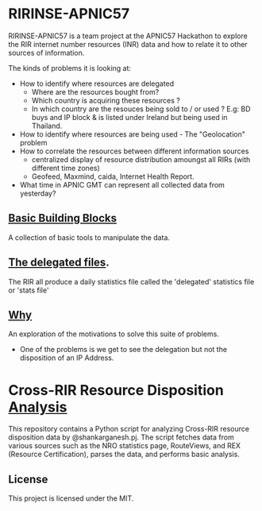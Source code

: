 # RIRINSE-APNIC57

RIRINSE-APNIC57 is a team project at the APNIC57 Hackathon to explore the RIR internet number resources (INR) data and how to relate it to other sources of information.

The kinds of problems it is looking at:

 * How to identify where resources are delegated
   * Where are the resources bought from?
   * Which country is acquiring these resources ?
   * In which country are the resouces being sold to / or used ? E.g: BD buys and IP block & is listed under Ireland but being used in Thailand.   
 * How to identify where resources are being used - The "Geolocation" problem
 * How to correlate the resources between different information sources
   * centralized display of resource distribution amoungst all RIRs (with different time zones)
   * Geofeed, Maxmind, caida, Internet Health Report.
* What time in APNIC GMT can represent all collected data from yesterday?  

## [Basic Building Blocks](Building%20Blocks/README.md)

A collection of basic tools to manipulate the data.

## [The delegated files](delegated-files/README.md).

The RIR all produce a daily statistics file called the 'delegated' statistics file or 'stats file'


## [Why](Why/README.md)

An exploration of the motivations to solve this suite of problems.

- One of the problems is we get to see the delegation but not the disposition of an IP Address.

# Cross-RIR Resource Disposition [Analysis](Example-Code/README.md)

This repository contains a Python script for analyzing Cross-RIR resource disposition data by @shankarganesh.pj. The script fetches data from various sources such as the NRO statistics page, RouteViews, and REX (Resource Certification), parses the data, and performs basic analysis.

## License

This project is licensed under the MIT.
